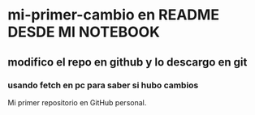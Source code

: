 # mi-primer-cambio en README DESDE MI NOTEBOOK
## modifico el repo en github y lo descargo en git
### usando fetch en pc para saber si hubo cambios
Mi primer repositorio en GitHub personal.
